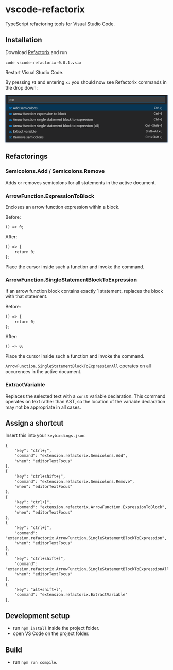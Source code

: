 # vscode-refactorix
TypeScript refactoring tools for Visual Studio Code.

## Installation
Download [Refactorix](https://github.com/krizzdewizz/vscode-refactorix/raw/master/dist/vscode-refactorix-0.0.1.vsix) and run

`code vscode-refactorix-0.0.1.vsix`

Restart Visual Studio Code.

By pressing `F1` and entering `x:` you should now see Refactorix commands in the drop down:

![Commands](doc/commands.png "Refactorix commands")

## Refactorings

### Semicolons.Add / Semicolons.Remove
Adds or removes semicolons for all statements in the active document.

### ArrowFunction.ExpressionToBlock
Encloses an arrow function expression within a block.

Before:
```
() => 0;
```

After:
```
() => {
    return 0;
};
```

Place the cursor inside such a function and invoke the command.

### ArrowFunction.SingleStatementBlockToExpression
If an arrow function block contains exactly 1 statement, replaces the block with that statement.

Before:
```
() => {
    return 0;
};
```

After:
```
() => 0;
```

Place the cursor inside such a function and invoke the command.

`ArrowFunction.SingleStatementBlockToExpressionAll` operates on all occurences in the active document.

### ExtractVariable
Replaces the selected text with a `const` variable declaration. This command operates on text rather than AST, so the location of the
variable declaration may not be appropriate in all cases.

## Assign a shortcut
Insert this into your `keybindings.json`:
```
{
    "key": "ctrl+;",
    "command": "extension.refactorix.Semicolons.Add",
    "when": "editorTextFocus"
},
{
    "key": "ctrl+shift+;",
    "command": "extension.refactorix.Semicolons.Remove",
    "when": "editorTextFocus"
},
{
    "key": "ctrl+[",
    "command": "extension.refactorix.ArrowFunction.ExpressionToBlock",
    "when": "editorTextFocus"
},
{
    "key": "ctrl+]",
    "command": "extension.refactorix.ArrowFunction.SingleStatementBlockToExpression",
    "when": "editorTextFocus"
},
{
    "key": "ctrl+shift+]",
    "command": "extension.refactorix.ArrowFunction.SingleStatementBlockToExpressionAll",
    "when": "editorTextFocus"
},
{
    "key": "alt+shift+l",
    "command": "extension.refactorix.ExtractVariable"
},
```

## Development setup
- run `npm install` inside the project folder.
- open VS Code on the project folder.

## Build
- run `npm run compile`.

